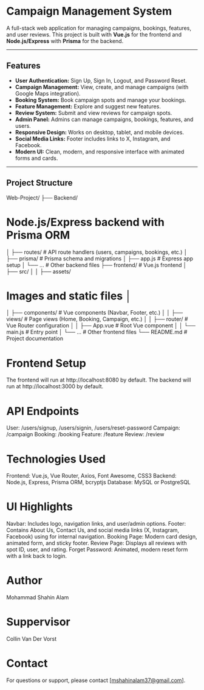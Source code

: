 # Campaign Management System

A full-stack web application for managing campaigns, bookings, features, and user reviews. This project is built with **Vue.js** for the frontend and **Node.js/Express** with **Prisma** for the backend.

---

## Features

- **User Authentication:** Sign Up, Sign In, Logout, and Password Reset.
- **Campaign Management:** View, create, and manage campaigns (with Google Maps integration).
- **Booking System:** Book campaign spots and manage your bookings.
- **Feature Management:** Explore and suggest new features.
- **Review System:** Submit and view reviews for campaign spots.
- **Admin Panel:** Admins can manage campaigns, bookings, features, and users.
- **Responsive Design:** Works on desktop, tablet, and mobile devices.
- **Social Media Links:** Footer includes links to X, Instagram, and Facebook.
- **Modern UI:** Clean, modern, and responsive interface with animated forms and cards.

---


## Project Structure


Web-Project/
 ├── Backend/ 
 # Node.js/Express backend with Prisma ORM 
 │ ├── routes/ # API route handlers (users, campaigns, bookings, etc.) 
 │ 
 ├── prisma/ # Prisma schema and migrations 
 │ ├── app.js # Express app setup │ 
 └── ... # Other backend files 
 ├── frontend/ # Vue.js frontend │
 ├── src/ │
 │ ├── assets/
  # Images and static files │ 
 │ ├── components/ # Vue components (Navbar, Footer, etc.) │ 
 │ ├── views/ # Page views (Home, Booking, Campaign, etc.) │ 
 │ ├── router/ # Vue Router configuration │ 
 │ ├── App.vue # Root Vue component │ 
 │ └── main.js # Entry point 
 │ └── ... # Other frontend files 
 └── README.md # Project documentation
# Frontend Setup
The frontend will run at http://localhost:8080 by default.
The backend will run at http://localhost:3000 by default.
# API Endpoints
User: /users/signup, /users/signin, /users/reset-password
Campaign: /campaign
Booking: /booking
Feature: /feature
Review: /review
# Technologies Used
Frontend: Vue.js, Vue Router, Axios, Font Awesome, CSS3
Backend: Node.js, Express, Prisma ORM, bcryptjs
Database: MySQL or PostgreSQL
# UI Highlights
Navbar: Includes logo, navigation links, and user/admin options.
Footer: Contains About Us, Contact Us, and social media links (X, Instagram, Facebook) using <router-link> for internal navigation.
Booking Page: Modern card design, animated form, and sticky footer.
Review Page: Displays all reviews with spot ID, user, and rating.
Forget Password: Animated, modern reset form with a link back to login.
# Author
 Mohammad Shahin Alam 
# Suppervisor 
 Collin Van Der Vorst 
# Contact
For questions or support, please contact [mshahinalam37@gmail.com].

